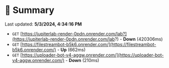 # 📖 Summary
Last updated: **5/3/2024, 4:34:16 PM**

- `GET` [https://jupiterlab-render-0pdn.onrender.com/lab?](https://jupiterlab-render-0pdn.onrender.com/lab?) - **Down** (420306ms)
- `GET` [https://filestreambot-b5k6.onrender.com/](https://filestreambot-b5k6.onrender.com/) - **Up** (662ms)
- `GET` [https://uploader-bot-v4-aggw.onrender.com/](https://uploader-bot-v4-aggw.onrender.com/) - **Down** (210ms)
